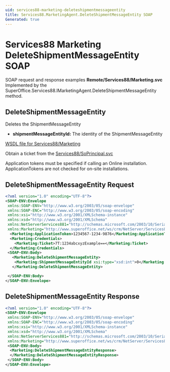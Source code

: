 ```yaml
---
uid: services88-marketing-deleteshipmentmessageentity
title: Services88.MarketingAgent.DeleteShipmentMessageEntity SOAP
Generated: true
---
```


# Services88 Marketing DeleteShipmentMessageEntity SOAP

SOAP request and response examples **Remote/Services88/Marketing.svc**
Implemented by the <see cref="M:SuperOffice.Services88.IMarketingAgent.DeleteShipmentMessageEntity">SuperOffice.Services88.IMarketingAgent.DeleteShipmentMessageEntity</see> method.

## DeleteShipmentMessageEntity

Deletes the ShipmentMessageEntity

* **shipmentMessageEntityId:** The identity of the ShipmentMessageEntity



[WSDL file for Services88/Marketing](../Services88-Marketing.md)

Obtain a ticket from the [Services88/SoPrincipal.svc](../SoPrincipal/index.md)

Application tokens must be specified if calling an Online installation. ApplicationTokens are not checked for on-site installations.

## DeleteShipmentMessageEntity Request

```xml
<?xml version="1.0" encoding="UTF-8"?>
<SOAP-ENV:Envelope
 xmlns:SOAP-ENV="http://www.w3.org/2003/05/soap-envelope"
 xmlns:SOAP-ENC="http://www.w3.org/2003/05/soap-encoding"
 xmlns:xsi="http://www.w3.org/2001/XMLSchema-instance"
 xmlns:xsd="http://www.w3.org/2001/XMLSchema"
 xmlns:NetServerServices881="http://schemas.microsoft.com/2003/10/Serialization/"
 xmlns:Marketing="http://www.superoffice.net/ws/crm/NetServer/Services88">
  <Marketing:ApplicationToken>1234567-1234-9876</Marketing:ApplicationToken>
  <Marketing:Credentials>
    <Marketing:Ticket>7T:1234abcxyzExample==</Marketing:Ticket>
  </Marketing:Credentials>
 <SOAP-ENV:Body>
   <Marketing:DeleteShipmentMessageEntity>
    <Marketing:ShipmentMessageEntityId xsi:type="xsd:int">0</Marketing:ShipmentMessageEntityId>
   </Marketing:DeleteShipmentMessageEntity>

 </SOAP-ENV:Body>
</SOAP-ENV:Envelope>

```


## DeleteShipmentMessageEntity Response

```xml
<?xml version="1.0" encoding="UTF-8"?>
<SOAP-ENV:Envelope
 xmlns:SOAP-ENV="http://www.w3.org/2003/05/soap-envelope"
 xmlns:SOAP-ENC="http://www.w3.org/2003/05/soap-encoding"
 xmlns:xsi="http://www.w3.org/2001/XMLSchema-instance"
 xmlns:xsd="http://www.w3.org/2001/XMLSchema"
 xmlns:NetServerServices881="http://schemas.microsoft.com/2003/10/Serialization/"
 xmlns:Marketing="http://www.superoffice.net/ws/crm/NetServer/Services88">
 <SOAP-ENV:Body>
  <Marketing:DeleteShipmentMessageEntityResponse>
  </Marketing:DeleteShipmentMessageEntityResponse>
 </SOAP-ENV:Body>
</SOAP-ENV:Envelope>

```

